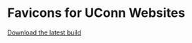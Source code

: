 # Favicons for UConn Websites

[Download the latest build](https://github.com/uconn/favicons/archive/master.zip)

